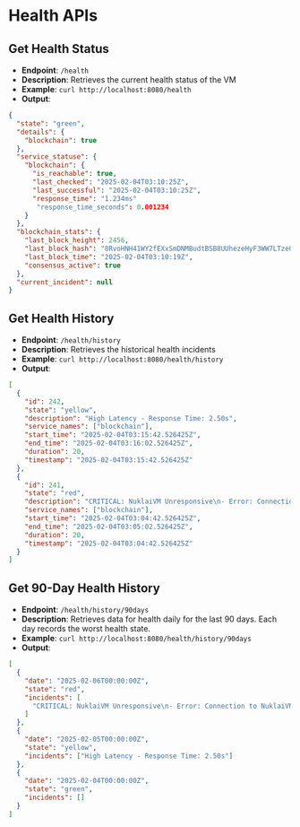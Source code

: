 # Health APIs

## Get Health Status

- **Endpoint**: `/health`
- **Description**: Retrieves the current health status of the VM
- **Example**: `curl http://localhost:8080/health`
- **Output**:

```json
{
  "state": "green",
  "details": {
    "blockchain": true
  },
  "service_statuse": {
    "blockchain": {
      "is_reachable": true,
      "last_checked": "2025-02-04T03:10:25Z",
      "last_successful": "2025-02-04T03:10:25Z",
      "response_time": "1.234ms"
       "response_time_seconds": 0.001234
    }
  },
  "blockchain_stats": {
    "last_block_height": 2456,
    "last_block_hash": "8RvoHNH41WY2fEXxSmDNMBudtBSB8UUhezeHyF3WW7LTzeQ4B",
    "last_block_time": "2025-02-04T03:10:19Z",
    "consensus_active": true
  },
  "current_incident": null
}
```

## Get Health History

- **Endpoint**: `/health/history`
- **Description**: Retrieves the historical health incidents
- **Example**: `curl http://localhost:8080/health/history`
- **Output**:

```json
[
  {
    "id": 242,
    "state": "yellow",
    "description": "High Latency - Response Time: 2.50s",
    "service_names": ["blockchain"],
    "start_time": "2025-02-04T03:15:42.526425Z",
    "end_time": "2025-02-04T03:16:02.526425Z",
    "duration": 20,
    "timestamp": "2025-02-04T03:15:42.526425Z"
  },
  {
    "id": 241,
    "state": "red",
    "description": "CRITICAL: NuklaiVM Unresponsive\n- Error: Connection to NuklaiVM lost - no new blocks in 18s\n- Last Block Height: 2456\n- Last Block Time: 2025-02-04T03:04:25Z\n- Block Age: 18s",
    "service_names": ["blockchain"],
    "start_time": "2025-02-04T03:04:42.526425Z",
    "end_time": "2025-02-04T03:05:02.526425Z",
    "duration": 20,
    "timestamp": "2025-02-04T03:04:42.526425Z"
  }
]
```

## Get 90-Day Health History

- **Endpoint**: `/health/history/90days`
- **Description**: Retrieves data for health daily for the last 90 days. Each day records the worst health state.
- **Example**: `curl http://localhost:8080/health/history/90days`
- **Output**:

```json
[
  {
    "date": "2025-02-06T00:00:00Z",
    "state": "red",
    "incidents": [
      "CRITICAL: NuklaiVM Unresponsive\n- Error: Connection to NuklaiVM lost - no new blocks in 53h3m12s\n- Last Block Height: 138\n- Last Block Time: 2025-02-04T09:48:45Z\n- Block Age: 53h3m12s\n"
    ]
  },
  {
    "date": "2025-02-05T00:00:00Z",
    "state": "yellow",
    "incidents": ["High Latency - Response Time: 2.50s"]
  },
  {
    "date": "2025-02-04T00:00:00Z",
    "state": "green",
    "incidents": []
  }
]
```
